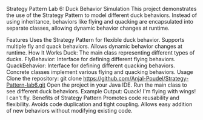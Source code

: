 Strategy Pattern Lab 6: Duck Behavior Simulation
This project demonstrates the use of the Strategy Pattern to model different duck behaviors. Instead of using inheritance, behaviors like flying and quacking are encapsulated into separate classes, allowing dynamic behavior changes at runtime.

Features
Uses the Strategy Pattern for flexible duck behavior.
Supports multiple fly and quack behaviors.
Allows dynamic behavior changes at runtime.
How It Works
Duck: The main class representing different types of ducks.
FlyBehavior: Interface for defining different flying behaviors.
QuackBehavior: Interface for defining different quacking behaviors.
Concrete classes implement various flying and quacking behaviors.
Usage
Clone the repository:
git clone https://github.com/Anjal-Poudel/Strategy-Pattern-lab6.git
Open the project in your Java IDE.
Run the main class to see different duck behaviors.
Example Output:
Quack!
I'm flying with wings!
I can't fly.
Benefits of Strategy Pattern
Promotes code reusability and flexibility.
Avoids code duplication and tight coupling.
Allows easy addition of new behaviors without modifying existing code.
